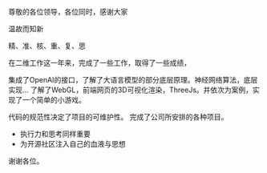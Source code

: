 尊敬的各位领导，各位同时，感谢大家

温故而知新



精、准、核、重、复、思


在二维工作这一年来，完成了一些工作，取得了一些成绩，


集成了OpenAI的接口，了解了大语言模型的部分底层原理。神经网络算法，底层实现...
了解了WebGL，前端网页的3D可视化渲染，ThreeJs。并依次为案例，实现了一个简单的小游戏。



代码的规范性决定了项目的可维护性。
完成了公司所安排的各种项目。



- 执行力和思考同样重要
- 为开源社区注入自己的血液与思想




谢谢各位。



<!-- (二)2021年工程维修主要有：在卫生间后墙贴瓷砖，天花修补，二栋宿舍走廊护栏及宿舍阳台护栏的维修，还有各类大小维修已达几千件之多! -->